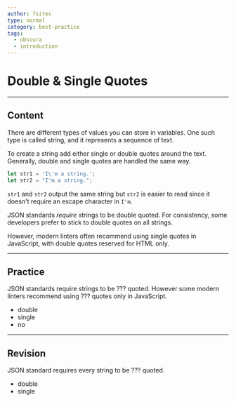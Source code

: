 ```yaml
---
author: fsites
type: normal
category: best-practice
tags:
  - obscura
  - introduction
---
```


# Double & Single Quotes


---

## Content

There are different types of values you can store in variables. One such type is called string, and it represents a sequence of text. 

To create a string add either single or double quotes around the text. Generally, double and single quotes are handled the same way.

```js
let str1 = 'I\'m a string.';
let str2 = "I'm a string.";
```

`str1` and `str2` output the same string but `str2` is easier to read since it doesn't require an escape character in `I'm`.

JSON standards *require* strings to be double quoted. For consistency, some developers prefer to stick to double quotes on all strings.

However, modern linters often recommend using single quotes in JavaScript, with double quotes reserved for HTML only.


---

## Practice

JSON standards require strings to be ??? quoted. However some modern linters recommend using ??? quotes only in JavaScript.

- double
- single
- no


---

## Revision

JSON standard requires every string to be ??? quoted.

- double
- single
